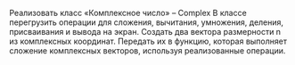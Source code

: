 Реализовать класс «Комплексное число» – Complex
В классе перегрузить операции для сложения, вычитания, умножения, деления, присваивания и вывода на экран.
Создать два вектора размерности n из комплексных координат. Передать их в функцию, которая выполняет сложение комплексных векторов, используя реализованные операции.
